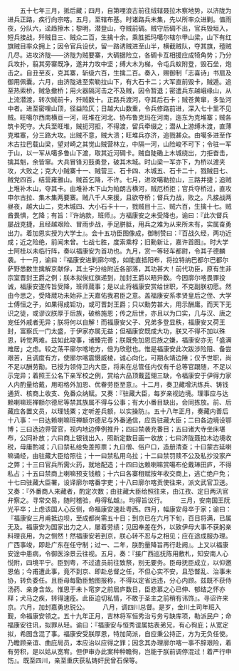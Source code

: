<!-- { "loadSidebar": true } -->
　　五十七年三月，抵后藏；四月，自第哩浪古前往绒辖聂拉木察地势，以济陇为进兵正路，疾行向宗喀。五月，至辖布基。时诸路兵未集，先以所率众进剿。值雨夜，分队六，迳趋擦木；黎明，潜登山，夺贼前碉。贼守后碉不出，官兵毁垣入，短兵接战，歼贼目三、贼众二百，生擒十余。乘胜抵玛噶尔辖尔甲山梁，山下有红旗贼目率众拥上；因令官兵设伏，留一路诱贼进至山半，横截贼队，夺其旗，殪贼几尽。进攻济陇——济陇为贼要寨，大碉据险立，各碉卡互相援应成犄角势；乃分兵攻扑，翦其旁寨既净，遂并力攻中坚；缚大木为梯，令屯兵蚁附登，毁石垒，炮击之。自丑至亥，克其寨，斩级六百，生擒二百。奏入，赐御制「志喜诗」书扇及御用佩囊。六月，由济陇进至索勒拉山下，有大石卡二；大军直前毁卡，贼遁。追至热索桥，贼急撤桥；用火器隔河击之不及贼，因令暂退；密遣兵东越峨缘山，从上流潜渡，转次贼前卡，歼贼数十。正路兵渡河，夺其后石卡；贼苍黄窜，多坠河中者。进至密哩山顶，径益险仄；日越大山数重，令兵修路前进，深入七十里不见贼。旺噶尔西南横亘一河，旺堆在河北、协布鲁克玛在河南，迤东为克堆寨；贼各筑卡死守。大兵至旺堆，贼扼河拒，不得渡，留兵牵缀之；潜从上游缚木渡，直薄克堆寨，分三路大攻。出贼不意，贼大溃；旺堆兵亦济，追戮甚众。由噶多进至作木古拉巴载山梁，望对崎之其觉山贼营林立，中隔一河，山险峻不可下；令驻一军于山，以一军从噶多鲁山下渡，取其近河碉卡。贼自陡磡上木城绕出，力拒奋击，擒其魁，余皆窜。大兵冒锋刃鼓勇登，破其木城。时山梁一军亦下，为桥以渡夹攻，大败之；克大小贼寨十一、贼营三、石卡四、木城五、石卡二十，戮贼目七、贼党四百，结营雍雅山。贼首乞降，不许。七月，进攻噶勒拉山，三路并捷；追贼上堆补木山，夺其卡。由堆补木下山为帕朗古横河，贼厄桥拒；官兵夺桥过，直攻申尔古拉、集木集两要寨。贼八千人来援，且欲夺桥；督兵力战，败之。凡接战两昼夜，越大山二，克木城四、大小石卡十一，戮贼目十三、贼六百，生擒十七。贼酋畏惧，乞降；有旨：『许纳款，班师』。方福康安之未受降也，谕曰：『此次督兵屡战克捷，且经越艰险、冒雨步战，手足胼胝，用兵之难为从来所未有，实属奋勇出力。着加恩实授为大学士』。会十五功臣图像成，御制赞曰：『百战久经，两功近成；近之险绝，前闻未曾。七战七胜，度索乘桴；旧勳新让，嘉许首图』。时大学士阿桂以未临行阵，奏以福康安为首功也。九月，赏一等轻车都尉，令其子德麟袭。十一月，谕曰：『福康安进剿廓尔喀，如能直抵阳布，将拉特纳巴都尔巴都尔萨野悉数生擒解京献俘，其土宇分给附近各部落，其功甚大！前代功臣，原有生非宗室晋封王爵之例；朕本拟俟红旗递到，加封王爵以晤异数。今因廓尔喀畏罪投诚，福康安遂传旨受降，班师蒇事；是以止将福康安赏给世职，不克副朕初愿。然由今思之，受降蒇功未始非上天嘉佑我君臣之意。盖福康安系孝贤皇后之侄、大学士傅恒之子，如果得成钜功，或可晋封王爵；只以勳劳甚大，用示酬庸。而天下无识之徒，或谬议朕厚于后族，破格施恩；传之后世，亦且以为口实，几与汉、唐之宠任外戚者无异；朕将何以自解！而福康安父子、兄弟多登显秩，福康安又荷王封，富察氏一门太盛，于伊家亦属无益；但福康安既成大功，朕又不得不加以殊恩，转觉两难。兹如此竣事，诸臻完善；朕既免加恩后族之嫌，福康安亦无「盛满难居」之虑。较之荡平廓尔喀地方，倍为欣慰也。惟是福康安此次跋涉险阻、备尝艰苦，且调度有方，使廓尔喀震慑威棱，诚心向化，可期永靖边陲；仅予世职，尚不足以酬劳勩。已授为领侍卫内大臣，将来在总管任内仅有千总等官跟随，不足以示宠异；着照王公名下亲军校之例，赏给六品顶戴蓝翎三缺，令福康安于伊得力家人内酌量给戴，用昭格外加恩、优眷劳臣至意』。十二月，奏卫藏增汛练兵、铸钱通货、核商上收支、免番众纳赋。又奏：『驻藏大臣，每岁亲视边境。理事应与达赖喇嘛班禅额尔德尼等禁其族属不得与公事；有大小番目缺出，会同拣放。前、后藏应各置文员，以理钱粟；定听差兵额，以实操防』。五十八年正月，奏藏内善后十八事：一曰达赖喇嘛班禅额尔德尼与外番通信，应告驻藏大臣；二曰各边境设鄂博；三曰选边界营官，视内地边俸例推升；四曰禁袭充番目；五曰诸大寺坐床堪布，公同补放；六曰商上银钱出入，照新定数目画一收放；七曰济陇聂拉木边境收税，毋庸酌减；八曰禁私给免差照票；九曰僧、俗户口，造册清查；十曰蒙古延喇嘛诵经，由驻藏大臣给照往；十一曰禁私用乌拉；十二曰禁罚赎不公及私抄没家产之弊；十三曰官兵所需火药，就地配造；十四曰达赖喇嘛赏噶布伦戴琫田庐，不得私占；十五曰禁商上喇嘛预支钱粮；十六曰各寨租赋按年收交商上，逃亡绝户免；十七曰驻藏大臣署，设译廓尔喀番字吏；十八曰廓尔喀贡使往来，派文武官卫送。又奏：『外番商人来藏者，酌定次数；由驻藏大臣给照往来，由江孜、定日两汛官弁察之。寻常交易，随时稽验，毋得私越』。均得旨议行。
　　三月，安南国王阮光平卒；上虑该国人心反侧，命福康安速赴粤西。四月，幅康安母卒于家；谕曰：『福康安三月甫抵边坝，至成都尚需五十日；到京已在六月下旬，百日将满，已属无及。福康安为国家出力之人，屡着劳绩；见因奉差在外，以致伊母大事不获躬亲料理丧用，为之恻然！然福康安若到京，朕心转不忍与之相见；应在途成服办理。广西事竣，即赴广东在任守制；过一、二年，朕酌量降旨再行赴阙』。上又以福康安途中患病，令御医涂景云往视。五月，奏：『接广西巡抚陈用敷札，知安南人心悦附，四境平宁。臣到粤，不过遣员前往致祭，别无要务。臣母抚臣成立，以仰邀恩佑；今甫遭此事，竟不到京、即赴总督之任，不但心实不安，且恐瞀乱、治事未协，转负委任。且臣母每勖臣勉图报称，不得以定省远违，分心内顾。兹既不获侍汤药、亲身含敛。惟思于未卜窀穸之前居庐数日，臣悲慕之心已伸、郁结之怀亦释；犬马之疾，转得速痊。此臣迫切私情，不敢于圣主之前稍有讳饰』。寻诏许来京。六月，加封嘉勇忠锐公。
　　八月，调四川总督。是岁，金川土司年班入觐，命福康安领之。五十九年正月，吉林将军恒秀治亏务亏缺库项，勒派民户；命福康安往讯，拟罪从轻。谕曰：『福康安与恒秀谊属姑表弟兄，有心徇庇；从宽定拟，希图含混了事。福康安受朕厚恩，特加简派，自应秉公持正，方为无负任使。乃瞻顾亲谊、曲庇局员，本应治以应得之罪；因念其办理廓尔喀一事不辞艰险，着有劳积，是以姑从宽宥。但伊审办此案种种瞻徇，岂能于朕前调停混过！着严行申饬』。既至四川，亲至重庆获私铸奸民曾石保等。
